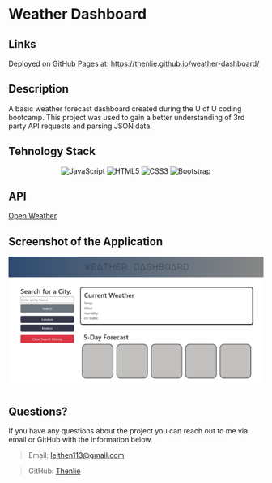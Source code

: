 # Weather Dashboard

## Links

Deployed on GitHub Pages at: https://thenlie.github.io/weather-dashboard/

## Description

A basic weather forecast dashboard created during the U of U coding bootcamp. This project was used to gain a better understanding of 3rd party API requests and parsing JSON data. 

## Tehnology Stack

<div align=center>
  
![JavaScript](https://img.shields.io/badge/javascript-%23323330.svg?style=for-the-badge&logo=javascript&logoColor=%23F7DF1E)
![HTML5](https://img.shields.io/badge/html5-%23E34F26.svg?style=for-the-badge&logo=html5&logoColor=white)
![CSS3](https://img.shields.io/badge/css3-%231572B6.svg?style=for-the-badge&logo=css3&logoColor=white)
![Bootstrap](https://img.shields.io/badge/bootstrap-%23563D7C.svg?style=for-the-badge&logo=bootstrap&logoColor=white)
  
</div>

## API 

[Open Weather](https://openweathermap.org/api)

## Screenshot of the Application

![Screenshot of weather dashboard application](https://github.com/Thenlie/weather-dashboard/blob/main/assets/images/screenshot.PNG)

## Questions?

If you have any questions about the project you can reach out to me via email or GitHub with the information below. 

>Email: leithen113@gmail.com 

>GitHub: [Thenlie](https://github.com/Thenlie)
